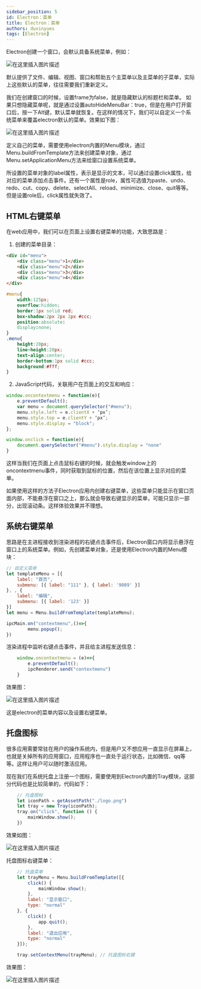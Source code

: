 ```yaml
---
sidebar_position: 5
id: Electron：菜单
title: Electron：菜单
authors: duxinyues
tags: [Electron]
---
```

Electron创建一个窗口，会默认具备系统菜单，例如：

![在这里插入图片描述](https://img-blog.csdnimg.cn/983a5ecbe8a7497794b06ad27cdd3f11.png)

默认提供了文件、编辑、视图、窗口和帮助五个主菜单以及主菜单的子菜单，实际上这些默认的菜单，往往需要我们重新定义。

我们在创建窗口的时候，设置frame为false，就是隐藏默认的标题栏和菜单。
如果只想隐藏菜单呢，就是通过设置autoHideMenuBar：true，但是在用户打开窗口后，按一下Alt键，默认菜单就恢复。在这样的情况下，我们可以自定义一个系统菜单来覆盖electron默认的菜单。效果如下图：

![在这里插入图片描述](https://img-blog.csdnimg.cn/569aa3361f4c46cd88a7c3f5091318ad.png)

定义自己的菜单，需要使用electron内置的Menu模块，通过Menu.buildFromTemplate方法来创建菜单对象，通过Menu.setApplicationMenu方法来给窗口设置系统菜单。

所设置的菜单对象的label属性，表示是显示的文本，可以通过设置click属性，给对应的菜单添加点击事件。还有一个属性是role，属性可选值为paste、undo、redo、cut、copy、delete、selectAll、reload、minimize、close、quit等等。但是设置role后，click属性就失效了。

## HTML右键菜单
在web应用中，我们可以在页面上设置右键菜单的功能，大致思路是：
1. 创建的菜单目录：

```html
<div id="menu"> 
	<div class="menu">1</div>
	<div class="menu">2</div>
	<div class="menu">3</div>
	<div class="menu">4</div>
</div>
```
```css
#menu{
	width:125px;
	overflow:hidden;
	border:1px solid red;
	box-shadow:2px 2px 2px #ccc;
	position:absolute:
	display:none;
}
.menu{
	height:20px;
	line-height:20px;
	text-align:center;
	border-bottom:1px solid #ccc;
	background:#fff;
}
```
2. JavaScript代码，关联用户在页面上的交互和响应：

```javascript
window.oncontextmenu = function(e){
	e.preventDefault();
	var menu = document.querySelector("#menu");
	menu.style.left = e.clientX + ‘px’;
	menu.style.top = e.clientY + ‘px’;
	menu.style.display = "block";
};

window.onclick = function(e){
	document.querySelector("#menu").style.display = "none"
}
```
这样当我们在页面上点击鼠标右键的时候，就会触发window上的oncontextmenu事件，同时获取到鼠标的位置，然后在该位置上显示对应的菜单。

如果使用这样的方法子Electron应用内创建右键菜单，这些菜单只能显示在窗口页面内部，不能悬浮在窗口之上，那么就会导致右键显示的菜单，可能只显示一部分，出现滚动条。这样体验效果并不理想。

## 系统右键菜单
思路是在主进程接收到渲染进程的右键点击事件后，Electron窗口内将显示悬浮在窗口上的系统菜单。例如，先创建菜单对象，还是使用Electron内置的Menu模块：

```javascript
// 自定义菜单
let templateMenu = [{
    label: "首页",
    submenu: [{ label: "111" }, { label: '9089' }]
}, , {
    label: "编辑",
    submenu: [{ label: '123' }]
}]
let menu = Menu.buildFromTemplate(templateMenu);

ipcMain.on("contextmenu",()=>{
        menu.popup();
})
```
渲染进程中监听右键点击事件，并且给主进程发送信息：

```javascript
    window.oncontextmenu = (e)=>{
        e.preventDefault();
        ipcRenderer.send("contextmenu")
    }
```
效果图：

![在这里插入图片描述](https://img-blog.csdnimg.cn/5ab0815944b44ac98463ce44b899fb33.png)

这是electron的菜单内容以及设置右键菜单。
## 托盘图标
很多应用需要常驻在用户的操作系统内，但是用户又不想应用一直显示在屏幕上，也就是关掉所有的应用窗口，应用程序也一直处于运行状态，比如微信、qq等等。这样让用户可以随时激活应用。

现在我们在系统托盘上注册一个图标，需要使用到Electron内置的Tray模块，这部分代码也是比较简单的，代码如下：

```javascript
    // 托盘图标
    let iconPath = getAssetPath("./logo.png")
    let tray = new Tray(iconPath);
    tray.on("click", function () {
        mainWindow.show();
    })
```
效果如图：

![在这里插入图片描述](https://img-blog.csdnimg.cn/f3b4f6f1834346d8a6f57c3e74426bde.png)

托盘图标右键菜单：

```javascript
    // 托盘菜单
    let trayMenu = Menu.buildFromTemplate([{
        click() {
            mainWindow.show();
        },
        label: "显示窗口",
        type: "normal"
    }, {
        click() {
            app.quit();
        },
        label: "退出应用",
        type: "normal"
    }]);

    tray.setContextMenu(trayMenu); // 托盘图标右键
```
效果图：

![在这里插入图片描述](https://img-blog.csdnimg.cn/a5b3b4917aac4cb89fb3e5673dfc6397.png)
